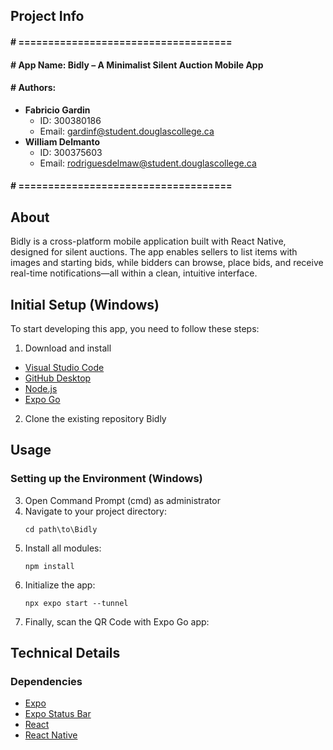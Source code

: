 ## Project Info
#### # ====================================
#### # App Name:		Bidly – A Minimalist Silent Auction Mobile App
#### # Authors:
- **Fabricio Gardin**  
  - ID: 300380186  
  - Email: gardinf@student.douglascollege.ca
- **William Delmanto**  
  - ID: 300375603  
  - Email: rodriguesdelmaw@student.douglascollege.ca
#### # ====================================

## About
Bidly is a cross-platform mobile application built with React Native, designed for silent auctions. The app enables sellers to list items with images and starting bids, while bidders can browse, place bids, and receive real-time notifications—all within a clean, intuitive interface.

## Initial Setup (Windows)

To start developing this app, you need to follow these steps:

1. Download and install
- [Visual Studio Code](https://code.visualstudio.com/download)
- [GitHub Desktop](https://desktop.github.com/)
- [Node.js](https://nodejs.org/en/)
- [Expo Go](https://play.google.com/store/apps/details?id=host.exp.exponent)

2. Clone the existing repository Bidly

## Usage

### Setting up the Environment (Windows)

3. Open Command Prompt (cmd) as administrator
4. Navigate to your project directory:
   ```
   cd path\to\Bidly
   ```
5. Install all modules:
   ```
   npm install
   ```
6. Initialize the app:
   ```
   npx expo start --tunnel
   ```
7. Finally, scan the QR Code with Expo Go app:

## Technical Details

### Dependencies
- [Expo](https://expo.dev/)
- [Expo Status Bar](https://docs.expo.dev/versions/latest/sdk/status-bar/)
- [React](https://www.npmjs.com/package/react)
- [React Native](https://reactnative.dev/)

